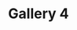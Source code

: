 ---
title: Gallery 4
description: Gallery 4
image: /images/gallery_04.jpg
is_video: false
video_link:
---